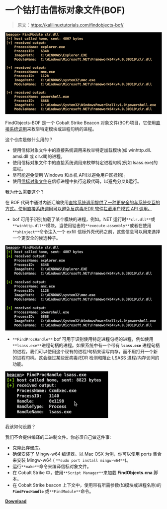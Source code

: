 # 一个钴打击信标对象文件(BOF)

> 原文：<https://kalilinuxtutorials.com/findobjects-bof/>

[![FindObjects-BOF : A Cobalt Strike Beacon Object File (BOF) Project Which Uses Direct System Calls To Enumerate Processes For Specific Loaded Modules Or Process Handles](img/dcff8d5930b8dade55defc1b75e9b7db.png "FindObjects-BOF : A Cobalt Strike Beacon Object File (BOF) Project Which Uses Direct System Calls To Enumerate Processes For Specific Loaded Modules Or Process Handles")](https://1.bp.blogspot.com/-yDnh1hP3GpQ/YOmqmvB0VLI/AAAAAAAAJ8I/-8XgMeW27G0d8-PXp9XiwMbgOLw_Ad_nQCLcBGAsYHQ/s728/FindObjects-BOF_1_FindObjects-700101%25281%2529.png)

FindObjects-BOF 是一个 Cobalt Strike Beacon 对象文件(BOF)项目，它使用[直接系统调用](https://outflank.nl/blog/2019/06/19/red-team-tactics-combining-direct-system-calls-and-srdi-to-bypass-av-edr/)来枚举特定模块或进程句柄的进程。

这个仓库是做什么用的？

*   使用信标对象文件中的直接系统调用来枚举特定加载模块(如 winhttp.dll、amsi.dll 或 clr.dll)的进程。
*   使用信标对象文件中的直接系统调用来枚举特定进程句柄(例如 lsass.exe)的进程。
*   尽可能避免使用 Windows 和本机 API(以避免用户区挂钩)。
*   使用[信标对象文件](https://www.cobaltstrike.com/help-beacon-object-files)在信标进程中执行这段代码，以避免分叉&运行。

我为什么需要这个？

在 BOF 代码中通过内嵌汇编使用[直接系统调用提供了一种更安全的与系统交互的方式。使用直接系统调用可以避免反病毒/EDR 软件拦截用户模式 API 调用。](https://outflank.nl/blog/2020/12/26/direct-syscalls-in-beacon-object-files/)

*   bof 可用于识别加载了某个模块的进程，例如。NET 运行时`**clr.dll**`或`**winhttp.dll**`模块。当使用钴击的`**execute-assembly**`或者在使用`**shinject**`命令注入一个 exfill 信标外壳代码之前，这些信息可以用来选择一个更安全的候选种子。

![](img/d27bec706cf13828821f0bb8b7f4843d.png)

*   `**FindProcHandle**` bof 可用于识别使用特定进程句柄的进程，例如使用`**lsass.exe**`进程句柄的进程。如果系统中有一个带有 **`lsass.exe`** 进程句柄的进程，我们可以使用这个现有的进程/句柄来读写内存，而不用打开一个新的进程句柄。这会绕过某些反病毒/EDR 检测和阻止 LSASS 进程/内存访问的功能。

![](img/ce7efa933ad836ac67eb5b2883ca1989.png)

我该如何设置？

我们不会提供编译的二进制文件。你必须自己做这件事:

*   克隆此存储库。
*   确保安装了 Mingw-w64 编译器。以 Mac OSX 为例，你可以使用 ports 集合来安装 Mingw-w64 ( `**sudo port install mingw-w64**`)。
*   运行`**make**`命令来编译信标对象文件。
*   在 Cobalt Strike 中，使用`**Script Manager**`来加载 **FindObjects.cna** 脚本。
*   在 Cobalt Strike beacon 上下文中，使用带有所需参数(如模块或进程名称)的 **`FindProcHandle`** 或`**FindModule**`命令。

[**Download**](https://github.com/outflanknl/FindObjects-BOF)